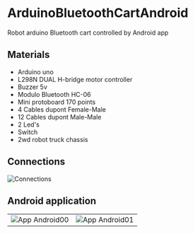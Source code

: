# ArduinoBluetoothCartAndroid
Robot arduino Bluetooth cart controlled by Android app
## Materials
- Arduino uno
- L298N DUAL H-bridge motor controller
- Buzzer 5v
- Modulo Bluetooth HC-06
- Mini protoboard 170 points
- 4 Cables dupont Female-Male
- 12 Cables dupont Male-Male   
- 2 Led's
- Switch
- 2wd robot truck chassis
## Connections
![Connections](https://github.com/IramML/ArduinoBluetoothCartAndroid/blob/master/Images/Circuit.png)
## Android application
|   |   |
|---|---|
|![App Android00](https://github.com/IramML/ArduinoBluetoothCartAndroid/blob/master/Images/Screenshot00.png)|![App Android01](https://github.com/IramML/ArduinoBluetoothCartAndroid/blob/master/Images/Screenshot01.png)|
